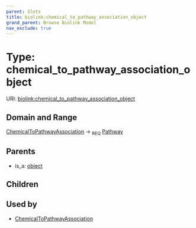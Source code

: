 ```yaml
---
parent: Slots
title: biolink:chemical_to_pathway_association_object
grand_parent: Browse Biolink Model
nav_exclude: true
---
```


# Type: chemical_to_pathway_association_object




URI: [biolink:chemical_to_pathway_association_object](https://w3id.org/biolink/vocab/chemical_to_pathway_association_object)

## Domain and Range

[ChemicalToPathwayAssociation](ChemicalToPathwayAssociation.md) ->  <sub>REQ</sub> [Pathway](Pathway.md)

## Parents

 *  is_a: [object](object.md)

## Children


## Used by

 * [ChemicalToPathwayAssociation](ChemicalToPathwayAssociation.md)
